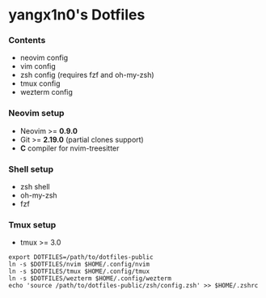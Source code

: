 # yangx1n0's Dotfiles

### Contents

- neovim config
- vim config
- zsh config (requires fzf and oh-my-zsh)
- tmux config
- wezterm config

### Neovim setup

- Neovim >= **0.9.0**
- Git >= **2.19.0** (partial clones support)
- **C** compiler for nvim-treesitter

### Shell setup

- zsh shell
- oh-my-zsh
- fzf

### Tmux setup

- tmux >= 3.0

```
export DOTFILES=/path/to/dotfiles-public
ln -s $DOTFILES/nvim $HOME/.config/nvim
ln -s $DOTFILES/tmux $HOME/.config/tmux
ln -s $DOTFILES/wezterm $HOME/.config/wezterm
echo 'source /path/to/dotfiles-public/zsh/config.zsh' >> $HOME/.zshrc
```
